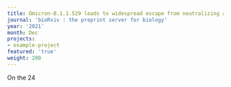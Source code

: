 ```yaml
---
title: Omicron-B.1.1.529 leads to widespread escape from neutralizing antibody responses.
journal: 'bioRxiv : the preprint server for biology'
year: '2021'
month: Dec
projects:
- example-project
featured: 'true'
weight: 200
---
```


On the 24 